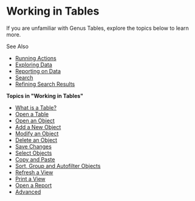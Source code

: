 # Working in Tables

If you are unfamiliar with Genus Tables, explore the topics below to learn more.

See Also

*   [Running Actions](../running-actions/index.md)
*   [Exploring Data](../../search-and-refine/exploring-data.md)
*   [Reporting on Data](../../analyze-report-and-discover/index.md)
*   [Search](../../search-and-refine/index.md)
*   [Refining Search Results](../../search-and-refine/refining-search-results.md)

**Topics in "Working in Tables"**
* [What is a Table?](what-is-a-table.md)
* [Open a Table](open-a-table.md)
* [Open an Object](open-an-object.md)
* [Add a New Object](../working-in-forms/advanced/add-a-new-object.md)
* [Modify an Object](modify-an-object.md)
* [Delete an Object](delete-an-object.md)
* [Save Changes](save-changes.md)
* [Select Objects](select-objects.md)
* [Copy and Paste](copy-and-paste.md)
* [Sort, Group and Autofilter Objects](sort-group-and-autofilter-objects.md)
* [Refresh a View](refresh-a-view.md)
* [Print a View](print-a-view.md)
* [Open a Report](open-a-report.md)
* [Advanced](advanced/advanced.md)